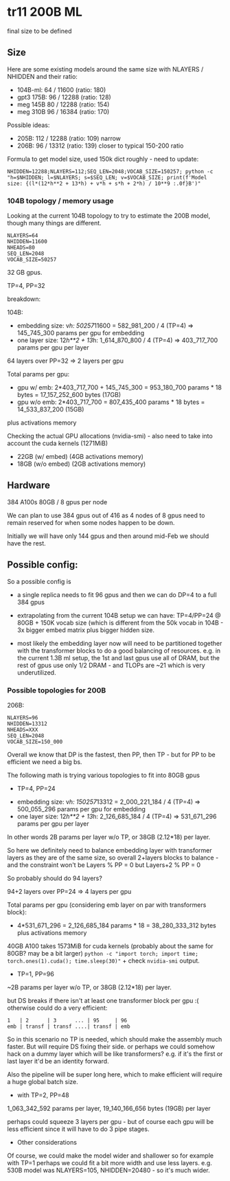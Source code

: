 # tr11 200B ML

final size to be defined


## Size


Here are some existing models around the same size with NLAYERS / NHIDDEN and their ratio:

- 104B-ml: 64 / 11600 (ratio: 180)
- gpt3 175B: 96 / 12288 (ratio: 128)
- meg 145B 80 / 12288 (ratio: 154)
- meg 310B 96 / 16384 (ratio: 170)

Possible ideas:

- 205B: 112 / 12288 (ratio: 109) narrow
- 206B: 96 / 13312 (ratio: 139) closer to typical 150-200 ratio

Formula to get model size, used 150k dict roughly - need to update:
```
NHIDDEN=12288;NLAYERS=112;SEQ_LEN=2048;VOCAB_SIZE=150257; python -c "h=$NHIDDEN; l=$NLAYERS; s=$SEQ_LEN; v=$VOCAB_SIZE; print(f'Model size: {(l*(12*h**2 + 13*h) + v*h + s*h + 2*h) / 10**9 :.0f}B')"
```

### 104B topology / memory usage

Looking at the current 104B topology to try to estimate the 200B model, though many things are different.

```
NLAYERS=64
NHIDDEN=11600
NHEADS=80
SEQ_LEN=2048
VOCAB_SIZE=50257
```

32 GB gpus.

TP=4, PP=32

breakdown:

104B:

- embedding size: v*h: 50257*11600 = 582_981_200 / 4 (TP=4) => 145_745_300 params per gpu for embedding
- one layer size: 12*h**2 + 13*h:  1_614_870_800 / 4 (TP=4) => 403_717_700 params per gpu per layer

64 layers over PP=32 => 2 layers per gpu

Total params per gpu:
- gpu w/  emb: 2*403_717_700 + 145_745_300 = 953_180_700 params * 18 bytes = 17_157_252_600 bytes (17GB)
- gpu w/o emb: 2*403_717_700               = 807_435_400 params * 18 bytes = 14_533_837_200 (15GB)

plus activations memory

Checking the actual GPU allocations (nvidia-smi) - also need to take into account the cuda kernels (1271MiB)

- 22GB (w/  embed) (4GB activations memory)
- 18GB (w/o embed) (2GB activations memory)

## Hardware

384 A100s 80GB / 8 gpus per node

We can plan to use 384 gpus out of 416 as 4 nodes of 8 gpus need to remain reserved for when some nodes happen to be down.

Initially we will have only 144 gpus and then around mid-Feb we should have the rest.

## Possible config:

So a possible config is

- a single replica needs to fit 96 gpus and then we can do DP=4 to a full 384 gpus

- extrapolating from the current 104B setup we can have: TP=4/PP=24 @ 80GB + 150K vocab size (which is different from the 50k vocab in 104B - 3x bigger embed matrix plus bigger hidden size.

- most likely the embedding layer now will need to be partitioned together with the transformer blocks to do a good balancing of resources. e.g. in the current 1.3B ml setup, the 1st and last gpus use all of DRAM, but the rest of gpus use only 1/2 DRAM - and TLOPs are ~21 which is very underutilized.


### Possible topologies for 200B

206B:

```
NLAYERS=96
NHIDDEN=13312
NHEADS=XXX
SEQ_LEN=2048
VOCAB_SIZE=150_000
```

Overall we know that DP is the fastest, then PP, then TP - but for PP to be efficient we need a big bs.

The following math is trying various topologies to fit into 80GB gpus



* TP=4, PP=24

- embedding size: v*h: 150257*13312 = 2_000_221_184 / 4 (TP=4) =>  500_055_296 params per gpu for embedding
- one layer size: 12*h**2 + 13*h:     2_126_685_184 / 4 (TP=4)  => 531_671_296 params per gpu per layer

In other words 2B params per layer w/o TP, or 38GB (2.12*18) per layer.

So here we definitely need to balance embedding layer with transformer layers as they are of the same size, so overall 2+layers blocks to balance - and the constraint won't be Layers % PP = 0 but Layers+2 % PP = 0

So probably should do 94 layers?

94+2 layers over PP=24 => 4 layers per gpu

Total params per gpu (considering emb layer on par with transformers block):
- 4*531_671_296 = 2_126_685_184 params * 18 = 38_280_333_312 bytes
plus activations memory

40GB A100 takes 1573MiB for cuda kernels (probably about the same for 80GB? may be a bit larger)
`python -c "import torch; import time; torch.ones(1).cuda(); time.sleep(30)"` + check `nvidia-smi` output.



* TP=1, PP=96

~2B params per layer w/o TP, or 38GB (2.12*18) per layer.

but DS breaks if there isn't at least one transformer block per gpu :(
otherwise could do a very efficient:

```
1   | 2      | 3      ... | 95     | 96
emb | transf | transf ....| transf | emb
```

So in this scenario no TP is needed, which should make the assembly much faster. But will require DS fixing their side. or perhaps we could somehow hack on a dummy layer which will be like transformers? e.g. if it's the first or last layer it'd be an identity forward.

Also the pipeline will be super long here, which to make efficient will require a huge global batch size.



* with TP=2, PP=48

1_063_342_592 params per layer, 19_140_166_656 bytes (19GB) per layer

perhaps could squeeze 3 layers per gpu - but of course each gpu will be less efficient since it will have to do 3 pipe stages.

* Other considerations

Of course, we could make the model wider and shallower so for example with TP=1 perhaps we could fit a bit more width and use less layers. e.g. 530B model was NLAYERS=105, NHIDDEN=20480 - so it's much wider.
